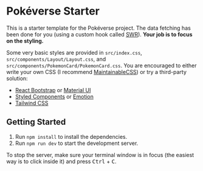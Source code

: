# Pokéverse Starter

This is a starter template for the Pokéverse project. The data fetching has been done for you (using a custom hook called [SWR](https://swr.vercel.app/)). **Your job is to focus on the styling.**

Some very basic styles are provided in `src/index.css`, `src/components/Layout/Layout.css`, and `src/components/PokemonCard/PokemonCard.css`. You are encouraged to either write your own CSS (I recommend [MaintainableCSS](https://maintainablecss.com/)) or try a third-party solution:

- [React Bootstrap](https://react-bootstrap.netlify.app/) or [Material UI](https://mui.com/material-ui/)
- [Styled Components](https://styled-components.com/) or [Emotion](https://emotion.sh/docs/introduction)
- [Tailwind CSS](https://tailwindcss.com/)

## Getting Started

1. Run `npm install` to install the dependencies.
2. Run `npm run dev` to start the development server.

To stop the server, make sure your terminal window is in focus (the easiest way is to click inside it) and press <kbd>Ctrl</kbd> + <kbd>C</kbd>.
